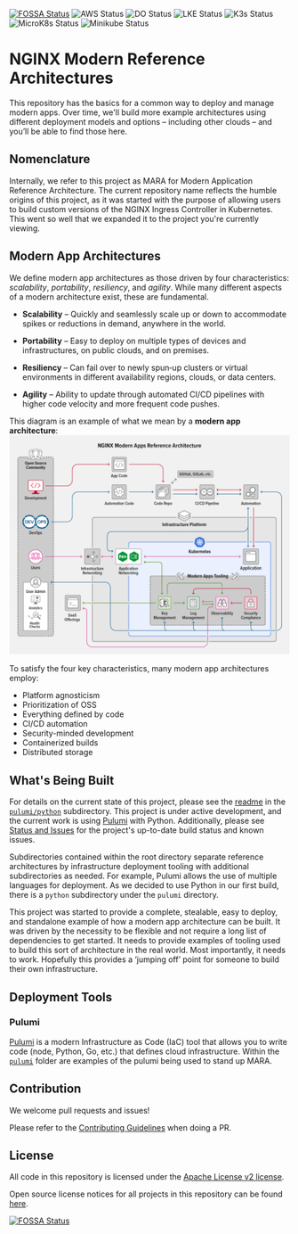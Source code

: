 [![FOSSA Status](https://app.fossa.com/api/projects/custom%2B5618%2Fgit%40github.com%3Anginxinc%2Fkic-reference-architectures.git.svg?type=shield)](https://app.fossa.com/projects/custom%2B5618%2Fgit%40github.com%3Anginxinc%2Fkic-reference-architectures.git?ref=badge_shield)
![AWS Status](https://jenkins.mantawang.com/buildStatus/icon?job=mara_aws_prod&subject=AWS) 
![DO Status](https://jenkins.mantawang.com/buildStatus/icon?job=mara_do_prod&subject=DigitalOcean) 
![LKE Status](https://jenkins.mantawang.com/buildStatus/icon?job=mara_lke_prod&subject=Linode) 
![K3s Status](https://jenkins.mantawang.com/buildStatus/icon?job=mara_k3s_prod&subject=K3s)
![MicroK8s Status](https://jenkins.mantawang.com/buildStatus/icon?job=mara_mk8s_prod&subject=MicroK8s)
![Minikube Status](https://jenkins.mantawang.com/buildStatus/icon?job=mara_minikube_prod&subject=Minikube) 

# NGINX Modern Reference Architectures

This repository has the basics for a common way to deploy and manage modern apps. Over time, we'll build more example
architectures using different deployment models and options – including other clouds – and you’ll be able to find those
here.

## Nomenclature

Internally, we refer to this project as MARA for Modern Application Reference Architecture. The current repository name
reflects the humble origins of this project, as it was started with the purpose of allowing users to build custom
versions of the NGINX Ingress Controller in Kubernetes. This went so well that we expanded it to the project you're
currently viewing.

## Modern App Architectures

We define modern app architectures as those driven by four characteristics:
*scalability*, *portability*, *resiliency*, and *agility*. While many different aspects of a modern architecture exist,
these are fundamental.

* **Scalability** – Quickly and seamlessly scale up or down to accommodate spikes or reductions in demand, anywhere in
  the world.

* **Portability** – Easy to deploy on multiple types of devices and infrastructures, on public clouds, and on premises.

* **Resiliency** – Can fail over to newly spun‑up clusters or virtual environments in different availability regions,
  clouds, or data centers.

* **Agility** – Ability to update through automated CI/CD pipelines with higher code velocity and more frequent code
  pushes.

This diagram is an example of what we mean by a **modern app architecture**:
![Modern Apps Architecture Example Diagram](docs/DIAG-NGINX-ModernAppsRefArch-NGINX-MARA-1-0-blog-1024x800.png)

To satisfy the four key characteristics, many modern app architectures employ:

* Platform agnosticism
* Prioritization of OSS
* Everything defined by code
* CI/CD automation
* Security-minded development
* Containerized builds
* Distributed storage

## What's Being Built

For details on the current state of this project, please see the
[readme](pulumi/python/README.md) in the [`pulumi/python`](pulumi/python)
subdirectory. This project is under active development, and the current work is using [Pulumi](https://www.pulumi.com/)
with Python. Additionally, please see
[Status and Issues](docs/status-and-issues.md) for the project's up-to-date build status and known issues.

Subdirectories contained within the root directory separate reference architectures by infrastructure deployment tooling
with additional subdirectories as needed. For example, Pulumi allows the use of multiple languages for deployment. As we
decided to use Python in our first build, there is a `python` subdirectory under the `pulumi` directory.

This project was started to provide a complete, stealable, easy to deploy, and standalone example of how a modern app
architecture can be built. It was driven by the necessity to be flexible and not require a long list of dependencies to
get started. It needs to provide examples of tooling used to build this sort of architecture in the real world. Most
importantly, it needs to work. Hopefully this provides a ‘jumping off’ point for someone to build their own
infrastructure.

## Deployment Tools

### Pulumi

[Pulumi](https://www.pulumi.com/) is a modern Infrastructure as Code (IaC) tool that allows you to write code (node,
Python, Go, etc.) that defines cloud infrastructure. Within the [`pulumi`](pulumi) folder are examples of the pulumi
being used to stand up MARA.

## Contribution

We welcome pull requests and issues!

Please refer to the [Contributing Guidelines](CONTRIBUTING.md) when doing a PR.

## License

All code in this repository is licensed under the
[Apache License v2 license](LICENSE).

Open source license notices for all projects in this repository can be
found [here](https://app.fossa.com/reports/92595e16-c0b8-4c68-8c76-59696b6ac219).

[![FOSSA Status](https://app.fossa.com/api/projects/custom%2B5618%2Fgit%40github.com%3Anginxinc%2Fkic-reference-architectures.git.svg?type=large)](https://app.fossa.com/projects/custom%2B5618%2Fgit%40github.com%3Anginxinc%2Fkic-reference-architectures.git?ref=badge_large)
